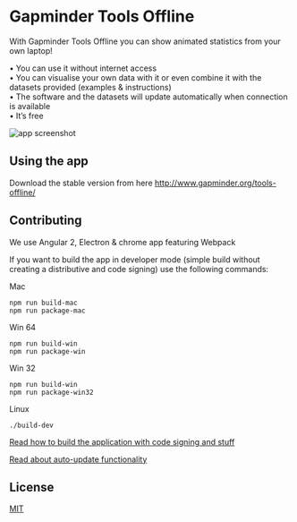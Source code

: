 # Gapminder Tools Offline  

With Gapminder Tools Offline you can show animated statistics from your own laptop!

• You can use it without internet access  
• You can visualise your own data with it or even combine it with the datasets provided (examples & instructions)  
• The software and the datasets will update automatically when connection is available  
• It’s free  

![app screenshot](https://s3-eu-west-1.amazonaws.com/static.gapminder.org/GapminderMedia/wp-uploads/20170113171243/Gapminder-Offline-Tools.png)

## Using the app

Download the stable version from here http://www.gapminder.org/tools-offline/

## Contributing
We use Angular 2, Electron & chrome app featuring Webpack

If you want to build the app in developer mode (simple build without creating a distributive and code signing) use the following commands:

Mac
```npm i
npm run build-mac
npm run package-mac
```

Win 64
```npm i
npm run build-win
npm run package-win
```

Win 32
```npm i
npm run build-win
npm run package-win32
```

Linux
```npm i
./build-dev
```

[Read how to build the application with code signing and stuff](https://github.com/Gapminder/gapminder-offline/blob/master/docs/build.md)  

[Read about auto-update functionality](https://github.com/Gapminder/gapminder-offline/blob/master/docs/auto-update.md)



## License

[MIT](http://markdalgleish.mit-license.org)
